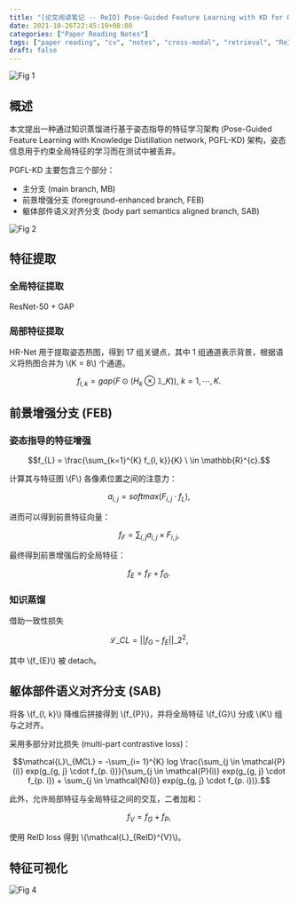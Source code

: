 ```yaml
---
title: "[论文阅读笔记 -- ReID] Pose-Guided Feature Learning with KD for Occluded ReID (MM 21)"
date: 2021-10-26T22:45:19+08:00
categories: ["Paper Reading Notes"]
tags: ["paper reading", "cv", "notes", "cross-modal", "retrieval", "ReID", "occluded", "knowledge distillation"]
draft: false
---
```


![Fig 1](/images/2021/PRN106/1.png)

## 概述

本文提出一种通过知识蒸馏进行基于姿态指导的特征学习架构 (Pose-Guided Feature Learning with Knowledge Distillation network, PGFL-KD) 架构，姿态信息用于约束全局特征的学习而在测试中被丢弃。  

PGFL-KD 主要包含三个部分：  

+ 主分支 (main branch, MB)
+ 前景增强分支 (foreground-enhanced branch, FEB)
+ 躯体部件语义对齐分支 (body part semantics aligned branch, SAB)

![Fig 2](/images/2021/PRN106/2.png)

## 特征提取

### 全局特征提取

ResNet-50 + GAP  

### 局部特征提取

HR-Net 用于提取姿态热图，得到 17 组关键点，其中 1 组通道表示背景，根据语义将热图合并为 \\(K = 8\\) 个通道。  

$$f_{l, k} = gap(F \odot (H_{k} \otimes \mathbb{1}\_{K})), \ k = 1, \cdots, K.$$

## 前景增强分支 (FEB)

### 姿态指导的特征增强

$$f_{L} = \frac{\sum_{k=1}^{K} f_{l, k}}{K} \ \in \mathbb{R}^{c}.$$

计算其与特征图 \\(F\\) 各像素位置之间的注意力：  

$$a_{i, j} = softmax(F_{i, j} \cdot f_{L}),$$

进而可以得到前景特征向量：  

$$f_{F} = \sum_{i, j} a_{i, j} \times F_{i, j},$$

最终得到前景增强后的全局特征：  

$$f_{E} = f_{F} + f_{G}.$$

### 知识蒸馏

借助一致性损失  

$$\mathcal{L}\_{CL} = ||f_{G} - f_{E}||\_{2}^{2},$$

其中 \\(f_{E}\\) 被 detach。  

## 躯体部件语义对齐分支 (SAB)

将各 \\(f_{l, k}\\) 降维后拼接得到 \\(f_{P}\\)，并将全局特征 \\(f_{G}\\) 分成 \\(K\\) 组与之对齐。  

采用多部分对比损失 (multi-part contrastive loss)：  

$$\mathcal{L}\_{MCL} = -\sum_{i= 1}^{K} log \frac{\sum_{j \in \mathcal{P}(i)} exp(g_{g, j} \cdot f_{p. i})}{\sum_{j \in \mathcal{P}(i)} exp(g_{g, j} \cdot f_{p. i}) + \sum_{j \in \mathcal{N}(i)} exp(g_{g, j} \cdot f_{p. i})}.$$

此外，允许局部特征与全局特征之间的交互，二者加和：  

$$f_{V} = f_{G} + f_{P},$$

使用 ReID loss 得到 \\(\mathcal{L}\_{ReID}^{V}\\)。  

## 特征可视化

![Fig 4](/images/2021/PRN106/4.png)
